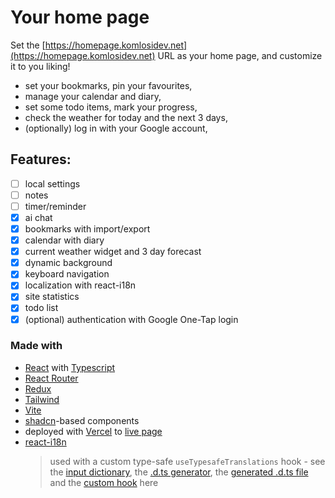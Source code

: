 # Your home page

Set the [https://homepage.komlosidev.net](https://homepage.komlosidev.net) URL as your home page, and customize it to you liking!

- set your bookmarks, pin your favourites,
- manage your calendar and diary,
- set some todo items, mark your progress,
- check the weather for today and the next 3 days,
- (optionally) log in with your Google account,

## Features:

- [ ] local settings
- [ ] notes
- [ ] timer/reminder
- [x] ai chat
- [x] bookmarks with import/export
- [x] calendar with diary
- [x] current weather widget and 3 day forecast
- [x] dynamic background
- [x] keyboard navigation
- [x] localization with react-i18n
- [x] site statistics
- [x] todo list
- [x] (optional) authentication with Google One-Tap login

### Made with

- [React](https://react.dev/) with [Typescript](https://www.typescriptlang.org/)
- [React Router](https://reactrouter.com/)
- [Redux](https://redux.js.org/)
- [Tailwind](https://tailwindcss.com/)
- [Vite](https://vite.dev/)
- [shadcn](https://ui.shadcn.com/)-based components
- deployed with [Vercel](https://vercel.com/) to [live page](homepage.komlosidev.net)
- [react-i18n](https://react.i18next.com/)
  > used with a custom type-safe `useTypesafeTranslations` hook - see the [input dictionary](./app/locales/en.json), the [.d.ts generator](./generateTranslationTypes.ts), the [generated .d.ts file](./app/translations.d.ts) and the [custom hook](./app/i18n.ts) here

